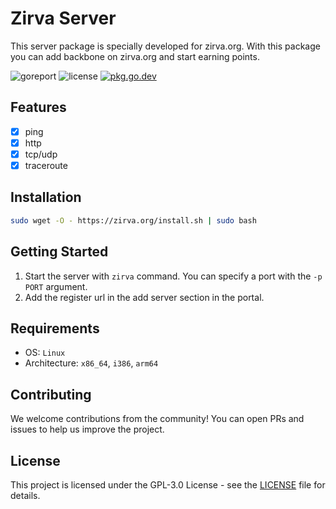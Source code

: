 # Zirva Server
This server package is specially developed for zirva.org. With this package you can add backbone on zirva.org and start earning points.

![goreport](https://goreportcard.com/badge/github.com/zirvaorg/server)
![license](https://badgen.net/github/license/zirvaorg/server)
[![pkg.go.dev](https://pkg.go.dev/badge/github.com/zirvaorg/server)](https://pkg.go.dev/github.com/zirvaorg/server)

## Features
- [x] ping
- [x] http
- [x] tcp/udp
- [x] traceroute

## Installation
```bash
sudo wget -O - https://zirva.org/install.sh | sudo bash
```

## Getting Started
1. Start the server with `zirva` command. You can specify a port with the `-p PORT` argument.
2. Add the register url in the add server section in the portal.

## Requirements
- OS: `Linux`
- Architecture: `x86_64`, `i386`, `arm64`

## Contributing
We welcome contributions from the community! You can open PRs and issues to help us improve the project.

## License
This project is licensed under the GPL-3.0 License - see the [LICENSE](LICENSE) file for details.